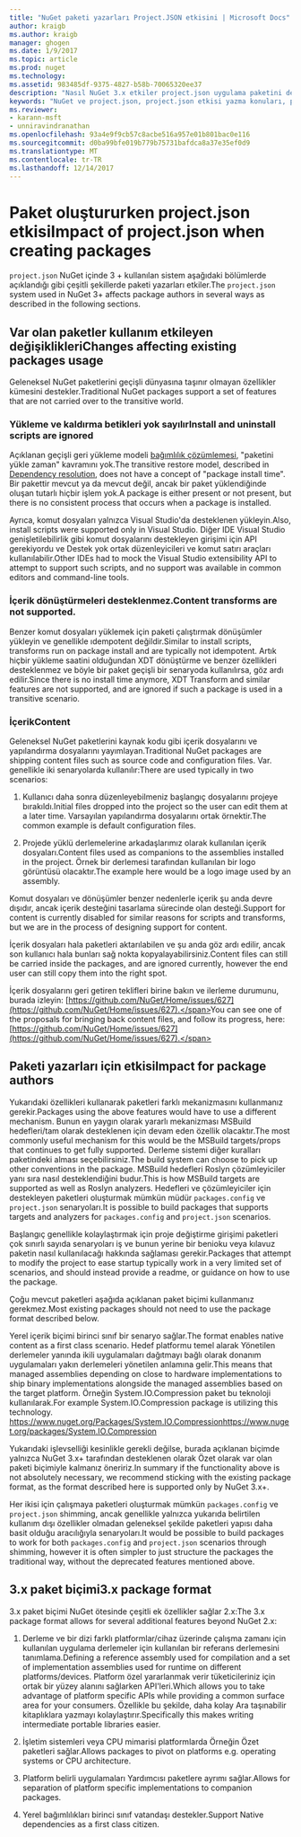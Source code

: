 ```yaml
---
title: "NuGet paketi yazarları Project.JSON etkisini | Microsoft Docs"
author: kraigb
ms.author: kraigb
manager: ghogen
ms.date: 1/9/2017
ms.topic: article
ms.prod: nuget
ms.technology: 
ms.assetid: 983485df-9375-4827-b58b-70065320ee37
description: "Nasıl NuGet 3.x etkiler project.json uygulama paketini desteklenmeyen özellikler, içerik ve paket biçimi gibi yazarlar ayrıntılar."
keywords: "NuGet ve project.json, project.json etkisi yazma konuları, project.json özellik paketi"
ms.reviewer:
- karann-msft
- unniravindranathan
ms.openlocfilehash: 93a4e9f9cb57c8acbe516a957e01b801bac0e116
ms.sourcegitcommit: d0ba99bfe019b779b75731bafdca8a37e35ef0d9
ms.translationtype: MT
ms.contentlocale: tr-TR
ms.lasthandoff: 12/14/2017
---
```

# <a name="impact-of-projectjson-when-creating-packages"></a><span data-ttu-id="fe9f0-104">Paket oluştururken project.json etkisi</span><span class="sxs-lookup"><span data-stu-id="fe9f0-104">Impact of project.json when creating packages</span></span>

<span data-ttu-id="fe9f0-105">`project.json` NuGet içinde 3 + kullanılan sistem aşağıdaki bölümlerde açıklandığı gibi çeşitli şekillerde paketi yazarları etkiler.</span><span class="sxs-lookup"><span data-stu-id="fe9f0-105">The `project.json` system used in NuGet 3+ affects package authors in several ways as described in the following sections.</span></span>

## <a name="changes-affecting-existing-packages-usage"></a><span data-ttu-id="fe9f0-106">Var olan paketler kullanım etkileyen değişiklikleri</span><span class="sxs-lookup"><span data-stu-id="fe9f0-106">Changes affecting existing packages usage</span></span>

<span data-ttu-id="fe9f0-107">Geleneksel NuGet paketlerini geçişli dünyasına taşınır olmayan özellikler kümesini destekler.</span><span class="sxs-lookup"><span data-stu-id="fe9f0-107">Traditional NuGet packages support a set of features that are not carried over to the transitive world.</span></span>

### <a name="install-and-uninstall-scripts-are-ignored"></a><span data-ttu-id="fe9f0-108">Yükleme ve kaldırma betikleri yok sayılır</span><span class="sxs-lookup"><span data-stu-id="fe9f0-108">Install and uninstall scripts are ignored</span></span>

<span data-ttu-id="fe9f0-109">Açıklanan geçişli geri yükleme modeli [bağımlılık çözümlemesi](../consume-packages/dependency-resolution.md#dependency-resolution-with-packagereference-and-projectjson), "paketini yükle zaman" kavramını yok.</span><span class="sxs-lookup"><span data-stu-id="fe9f0-109">The transitive restore model, described in [Dependency resolution](../consume-packages/dependency-resolution.md#dependency-resolution-with-packagereference-and-projectjson), does not have a concept of "package install time".</span></span> <span data-ttu-id="fe9f0-110">Bir pakettir mevcut ya da mevcut değil, ancak bir paket yüklendiğinde oluşan tutarlı hiçbir işlem yok.</span><span class="sxs-lookup"><span data-stu-id="fe9f0-110">A package is either present or not present, but there is no consistent process that occurs when a package is installed.</span></span>

<span data-ttu-id="fe9f0-111">Ayrıca, komut dosyaları yalnızca Visual Studio'da desteklenen yükleyin.</span><span class="sxs-lookup"><span data-stu-id="fe9f0-111">Also, install scripts were supported only in Visual Studio.</span></span> <span data-ttu-id="fe9f0-112">Diğer IDE Visual Studio genişletilebilirlik gibi komut dosyalarını destekleyen girişimi için API gerekiyordu ve Destek yok ortak düzenleyicileri ve komut satırı araçları kullanılabilir.</span><span class="sxs-lookup"><span data-stu-id="fe9f0-112">Other IDEs had to mock the Visual Studio extensibility API to attempt to support such scripts, and no support was available in common editors and command-line tools.</span></span>

### <a name="content-transforms-are-not-supported"></a><span data-ttu-id="fe9f0-113">İçerik dönüştürmeleri desteklenmez.</span><span class="sxs-lookup"><span data-stu-id="fe9f0-113">Content transforms are not supported.</span></span>

<span data-ttu-id="fe9f0-114">Benzer komut dosyaları yüklemek için paketi çalıştırmak dönüşümler yükleyin ve genellikle ıdempotent değildir.</span><span class="sxs-lookup"><span data-stu-id="fe9f0-114">Similar to install scripts, transforms run on package install and are typically not idempotent.</span></span> <span data-ttu-id="fe9f0-115">Artık hiçbir yükleme saatini olduğundan XDT dönüştürme ve benzer özellikleri desteklenmez ve böyle bir paket geçişli bir senaryoda kullanılırsa, göz ardı edilir.</span><span class="sxs-lookup"><span data-stu-id="fe9f0-115">Since there is no install time anymore, XDT Transform and similar features are not supported, and are ignored if such a package is used in a transitive scenario.</span></span>


### <a name="content"></a><span data-ttu-id="fe9f0-116">İçerik</span><span class="sxs-lookup"><span data-stu-id="fe9f0-116">Content</span></span>

<span data-ttu-id="fe9f0-117">Geleneksel NuGet paketlerini kaynak kodu gibi içerik dosyalarını ve yapılandırma dosyalarını yayımlayan.</span><span class="sxs-lookup"><span data-stu-id="fe9f0-117">Traditional NuGet packages are shipping content files such as source code and configuration files.</span></span> <span data-ttu-id="fe9f0-118">Var. genellikle iki senaryolarda kullanılır:</span><span class="sxs-lookup"><span data-stu-id="fe9f0-118">There are used typically in two scenarios:</span></span>

1. <span data-ttu-id="fe9f0-119">Kullanıcı daha sonra düzenleyebilmeniz başlangıç dosyalarını projeye bırakıldı.</span><span class="sxs-lookup"><span data-stu-id="fe9f0-119">Initial files dropped into the project so the user can edit them at a later time.</span></span> <span data-ttu-id="fe9f0-120">Varsayılan yapılandırma dosyalarını ortak örnektir.</span><span class="sxs-lookup"><span data-stu-id="fe9f0-120">The common example is default configuration files.</span></span>

2. <span data-ttu-id="fe9f0-121">Projede yüklü derlemelerine arkadaşlarımız olarak kullanılan içerik dosyaları.</span><span class="sxs-lookup"><span data-stu-id="fe9f0-121">Content files used as companions to the assemblies installed in the project.</span></span> <span data-ttu-id="fe9f0-122">Örnek bir derlemesi tarafından kullanılan bir logo görüntüsü olacaktır.</span><span class="sxs-lookup"><span data-stu-id="fe9f0-122">The example here would be a logo image used by an assembly.</span></span>

<span data-ttu-id="fe9f0-123">Komut dosyaları ve dönüşümler benzer nedenlerle içerik şu anda devre dışıdır, ancak içerik desteğini tasarlama sürecinde olan desteği.</span><span class="sxs-lookup"><span data-stu-id="fe9f0-123">Support for content is currently disabled for similar reasons for scripts and transforms, but we are in the process of designing support for content.</span></span>

<span data-ttu-id="fe9f0-124">İçerik dosyaları hala paketleri aktarılabilen ve şu anda göz ardı edilir, ancak son kullanıcı hala bunları sağ nokta kopyalayabilirsiniz.</span><span class="sxs-lookup"><span data-stu-id="fe9f0-124">Content files can still be carried inside the packages, and are ignored currently, however the end user can still copy them into the right spot.</span></span>

<span data-ttu-id="fe9f0-125">İçerik dosyalarını geri getiren teklifleri birine bakın ve ilerleme durumunu, burada izleyin: [https://github.com/NuGet/Home/issues/627](https://github.com/NuGet/Home/issues/627).</span><span class="sxs-lookup"><span data-stu-id="fe9f0-125">You can see one of the proposals for bringing back content files, and follow its progress, here: [https://github.com/NuGet/Home/issues/627](https://github.com/NuGet/Home/issues/627).</span></span>

## <a name="impact-for-package-authors"></a><span data-ttu-id="fe9f0-126">Paketi yazarları için etkisi</span><span class="sxs-lookup"><span data-stu-id="fe9f0-126">Impact for package authors</span></span>

<span data-ttu-id="fe9f0-127">Yukarıdaki özellikleri kullanarak paketleri farklı mekanizmasını kullanmanız gerekir.</span><span class="sxs-lookup"><span data-stu-id="fe9f0-127">Packages using the above features would have to use a different mechanism.</span></span> <span data-ttu-id="fe9f0-128">Bunun en yaygın olarak yararlı mekanizması MSBuild hedefleri/tam olarak desteklenen için devam eden özellik olacaktır.</span><span class="sxs-lookup"><span data-stu-id="fe9f0-128">The most commonly useful mechanism for this would be the MSBuild targets/props that continues to get fully supported.</span></span> <span data-ttu-id="fe9f0-129">Derleme sistemi diğer kuralları paketindeki alması seçebilirsiniz.</span><span class="sxs-lookup"><span data-stu-id="fe9f0-129">The build system can choose to pick up other conventions in the package.</span></span> <span data-ttu-id="fe9f0-130">MSBuild hedefleri Roslyn çözümleyiciler yanı sıra nasıl desteklendiğini budur.</span><span class="sxs-lookup"><span data-stu-id="fe9f0-130">This is how MSBuild targets are supported as well as Roslyn analyzers.</span></span> <span data-ttu-id="fe9f0-131">Hedefleri ve çözümleyiciler için destekleyen paketleri oluşturmak mümkün müdür `packages.config` ve `project.json` senaryoları.</span><span class="sxs-lookup"><span data-stu-id="fe9f0-131">It is possible to build packages that supports targets and analyzers for `packages.config` and `project.json` scenarios.</span></span>

<span data-ttu-id="fe9f0-132">Başlangıç genellikle kolaylaştırmak için proje değiştirme girişimi paketleri çok sınırlı sayıda senaryoları iş ve bunun yerine bir benioku veya kılavuz paketin nasıl kullanılacağı hakkında sağlaması gerekir.</span><span class="sxs-lookup"><span data-stu-id="fe9f0-132">Packages that attempt to modify the project to ease startup typically work in a very limited set of scenarios, and should instead provide a readme, or guidance on how to use the package.</span></span>

<span data-ttu-id="fe9f0-133">Çoğu mevcut paketleri aşağıda açıklanan paket biçimi kullanmanız gerekmez.</span><span class="sxs-lookup"><span data-stu-id="fe9f0-133">Most existing packages should not need to use the package format described below.</span></span>

<span data-ttu-id="fe9f0-134">Yerel içerik biçimi birinci sınıf bir senaryo sağlar.</span><span class="sxs-lookup"><span data-stu-id="fe9f0-134">The format enables native content as a first class scenario.</span></span> <span data-ttu-id="fe9f0-135">Hedef platformu temel alarak Yönetilen derlemeler yanında ikili uygulamaları dağıtmayı bağlı olarak donanım uygulamaları yakın derlemeleri yönetilen anlamına gelir.</span><span class="sxs-lookup"><span data-stu-id="fe9f0-135">This means that managed assemblies depending on close to hardware implementations to ship binary implementations alongside the managed assemblies based on the target platform.</span></span> <span data-ttu-id="fe9f0-136">Örneğin System.IO.Compression paket bu teknoloji kullanılarak.</span><span class="sxs-lookup"><span data-stu-id="fe9f0-136">For example System.IO.Compression package is utilizing this technology.</span></span> [<span data-ttu-id="fe9f0-137">https://www.nuget.org/Packages/System.IO.Compression</span><span class="sxs-lookup"><span data-stu-id="fe9f0-137">https://www.nuget.org/packages/System.IO.Compression</span></span>](https://www.nuget.org/packages/System.IO.Compression)

<span data-ttu-id="fe9f0-138">Yukarıdaki işlevselliği kesinlikle gerekli değilse, burada açıklanan biçimde yalnızca NuGet 3.x+ tarafından desteklenen olarak Özet olarak var olan paketi biçimiyle kalmanız öneririz.</span><span class="sxs-lookup"><span data-stu-id="fe9f0-138">In summary if the functionality above is not absolutely necessary, we recommend sticking with the existing package format, as the format described here is supported only by NuGet 3.x+.</span></span>

<span data-ttu-id="fe9f0-139">Her ikisi için çalışmaya paketleri oluşturmak mümkün `packages.config` ve `project.json` shimming, ancak genellikle yalnızca yukarıda belirtilen kullanım dışı özellikler olmadan geleneksel şekilde paketleri yapısı daha basit olduğu aracılığıyla senaryoları.</span><span class="sxs-lookup"><span data-stu-id="fe9f0-139">It would be possible to build packages to work for both `packages.config` and `project.json` scenarios through shimming, however it is often simpler to just structure the packages the traditional way, without the deprecated features mentioned above.</span></span>


## <a name="3x-package-format"></a><span data-ttu-id="fe9f0-140">3.x paket biçimi</span><span class="sxs-lookup"><span data-stu-id="fe9f0-140">3.x package format</span></span>  ##

<span data-ttu-id="fe9f0-141">3.x paket biçimi NuGet ötesinde çeşitli ek özellikler sağlar 2.x:</span><span class="sxs-lookup"><span data-stu-id="fe9f0-141">The 3.x package format allows for several additional features beyond NuGet 2.x:</span></span>

1. <span data-ttu-id="fe9f0-142">Derleme ve bir dizi farklı platformlar/cihaz üzerinde çalışma zamanı için kullanılan uygulama derlemeler için kullanılan bir referans derlemesini tanımlama.</span><span class="sxs-lookup"><span data-stu-id="fe9f0-142">Defining a reference assembly used for compilation and a set of implementation assemblies used for runtime on different platforms/devices.</span></span> <span data-ttu-id="fe9f0-143">Platform özel yararlanmak verir tüketicileriniz için ortak bir yüzey alanını sağlarken API'leri.</span><span class="sxs-lookup"><span data-stu-id="fe9f0-143">Which allows you to take advantage of platform specific APIs while providing a common surface area for your consumers.</span></span> <span data-ttu-id="fe9f0-144">Özellikle bu şekilde, daha kolay Ara taşınabilir kitaplıklara yazmayı kolaylaştırır.</span><span class="sxs-lookup"><span data-stu-id="fe9f0-144">Specifically this makes writing intermediate portable libraries easier.</span></span>

2. <span data-ttu-id="fe9f0-145">İşletim sistemleri veya CPU mimarisi platformlarda Örneğin Özet paketleri sağlar.</span><span class="sxs-lookup"><span data-stu-id="fe9f0-145">Allows packages to pivot on platforms e.g. operating systems or CPU architecture.</span></span>

3. <span data-ttu-id="fe9f0-146">Platform belirli uygulamaları Yardımcısı paketlere ayrımı sağlar.</span><span class="sxs-lookup"><span data-stu-id="fe9f0-146">Allows for separation of platform specific implementations to companion packages.</span></span>

4. <span data-ttu-id="fe9f0-147">Yerel bağımlılıkları birinci sınıf vatandaşı destekler.</span><span class="sxs-lookup"><span data-stu-id="fe9f0-147">Support Native dependencies as a first class citizen.</span></span>